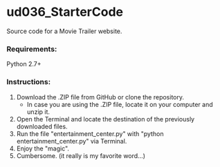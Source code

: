 # ud036_StarterCode
Source code for a Movie Trailer website.

### Requirements:
Python 2.7+

### Instructions:
1. Download the .ZIP file from GitHub or clone the repository.
	* In case you are using the .ZIP file, locate it on your computer and unzip it.
2. Open the Terminal and locate the destination of the previously downloaded files.
3. Run the file "entertainment_center.py" with "python entertainment_center.py" via Terminal.
4. Enjoy the "magic".
5. Cumbersome. (it really is my favorite word...)